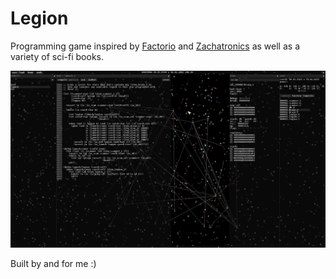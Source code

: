 # Legion

Programming game inspired by [Factorio][1] and [Zachatronics][2] as well as a
variety of sci-fi books.

![demo](demo.png)

Built by and for me :)

[1]: https://www.factorio.com/
[2]: https://www.zachtronics.com/

